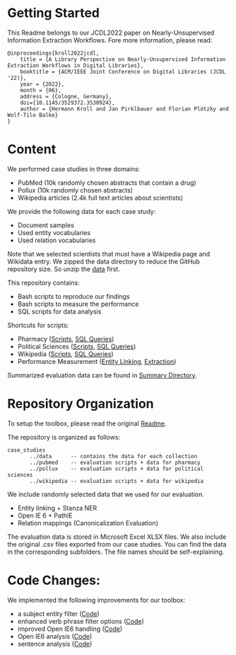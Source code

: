 # Getting Started
This Readme belongs to our JCDL2022 paper on Nearly-Unsupervised Information Extraction Workflows. 
Fore more information, please read:
```
@inproceedings{kroll2022jcdl,
	title = {A Library Perspective on Nearly-Unsupervised Information Extraction Workflows in Digital Libraries},
	booktitle = {ACM/IEEE Joint Conference on Digital Libraries (JCDL '22)},
	year = {2022},
	month = {06},
	address = {Cologne, Germany},
	doi={10.1145/3529372.3530924},
	author = {Hermann Kroll and Jan Pirklbauer and Florian Plötzky and Wolf-Tilo Balke}
}
```

# Content
We performed case studies in three domains:
- PubMed (10k randomly chosen abstracts that contain a drug)
- Pollux (10k randomly chosen abstracts)
- Wikipedia articles (2.4k full text articles about scientists)


We provide the following data for each case study:
- Document samples
- Used entity vocabularies
- Used relation vocabularies

Note that we selected scientists that must have a Wikipedia page and Wikidata entry.
We zipped the data directory to reduce the GitHub repository size.
So unzip the [data](case_studies/data.zip) first.


This repository contains:
- Bash scripts to reproduce our findings
- Bash scripts to measure the performance
- SQL scripts for data analysis

Shortcuts for scripts:
- Pharmacy ([Scripts](case_studies/pubmed/pubmed_scripts.sh), [SQL Queries](case_studies/pubmed/pubmed_queries.sql))
- Political Sciences ([Scripts](case_studies/pollux/pollux_scripts.sh), [SQL Queries](case_studies/pollux/pollux_queries.sql))
- Wikipedia ([Scripts](case_studies/wikipedia/wikipedia_scripts.sh), [SQL Queries](case_studies/wikipedia/wikipedia_queries.sql))
- Performance Measurement ([Entity Linking](case_studies/performance/performance_entity_linking.sh), [Extraction](case_studies/performance/performance_extraction.sh))

Summarized evaluation data can be found in [Summary Directory](case_studies/summary). 

# Repository Organization
To setup the toolbox, please read the original [Readme](README.md). 

The repository is organized as follows:
```
case_studies
       ../data      -- contains the data for each collection
       ../pubmed    -- evaluation scripts + data for pharmacy
       ../pollux    -- evaluation scripts + data for political sciences
       ../wikipedia -- evaluation scripts + data for wikipedia
```

We include randomly selected data that we used for our evaluation.
- Entity linking + Stanza NER
- Open IE 6 + PathIE
- Relation mappings (Canonicalization Evaluation)

The evaluation data is stored in Microsoft Excel XLSX files. 
We also include the original .csv files exported from our case studies.
You can find the data in the corresponding subfolders.
The file names should be self-explaining.

# Code Changes:
We implemented the following improvements for our toolbox:
- a subject entity filter ([Code](src/kgextractiontoolbox/extraction/loading/load_openie_extractions.py))
- enhanced verb phrase filter options ([Code](src/kgextractiontoolbox/extraction/loading/load_openie_extractions.py))
- improved Open IE6 handling ([Code](src/kgextractiontoolbox/extraction/openie6/main.py))
- Open IE6 analysis ([Code](src/kgextractiontoolbox/extraction/analyze_openie_tuples.py))
- sentence analysis ([Code](src/kgextractiontoolbox/document/count_sentences.py))